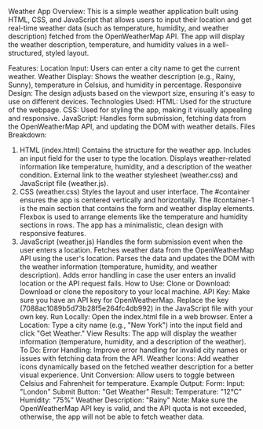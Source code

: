 Weather App
Overview:
This is a simple weather application built using HTML, CSS, and JavaScript that allows users to input their location and get real-time weather data (such as temperature, humidity, and weather description) fetched from the OpenWeatherMap API. The app will display the weather description, temperature, and humidity values in a well-structured, styled layout.

Features:
Location Input: Users can enter a city name to get the current weather.
Weather Display: Shows the weather description (e.g., Rainy, Sunny), temperature in Celsius, and humidity in percentage.
Responsive Design: The design adjusts based on the viewport size, ensuring it's easy to use on different devices.
Technologies Used:
HTML: Used for the structure of the webpage.
CSS: Used for styling the app, making it visually appealing and responsive.
JavaScript: Handles form submission, fetching data from the OpenWeatherMap API, and updating the DOM with weather details.
Files Breakdown:
1. HTML (index.html)
Contains the structure for the weather app.
Includes an input field for the user to type the location.
Displays weather-related information like temperature, humidity, and a description of the weather condition.
External link to the weather stylesheet (weather.css) and JavaScript file (weather.js).
2. CSS (weather.css)
Styles the layout and user interface.
The #container ensures the app is centered vertically and horizontally.
The #container-1 is the main section that contains the form and weather display elements.
Flexbox is used to arrange elements like the temperature and humidity sections in rows.
The app has a minimalistic, clean design with responsive features.
3. JavaScript (weather.js)
Handles the form submission event when the user enters a location.
Fetches weather data from the OpenWeatherMap API using the user's location.
Parses the data and updates the DOM with the weather information (temperature, humidity, and weather description).
Adds error handling in case the user enters an invalid location or the API request fails.
How to Use:
Clone or Download: Download or clone the repository to your local machine.
API Key: Make sure you have an API key for OpenWeatherMap. Replace the key (7088ac1089b5d73b28f5e264fc4db992) in the JavaScript file with your own key.
Run Locally: Open the index.html file in a web browser.
Enter a Location: Type a city name (e.g., "New York") into the input field and click "Get Weather."
View Results: The app will display the weather information (temperature, humidity, and a description of the weather).
To Do:
Error Handling: Improve error handling for invalid city names or issues with fetching data from the API.
Weather Icons: Add weather icons dynamically based on the fetched weather description for a better visual experience.
Unit Conversion: Allow users to toggle between Celsius and Fahrenheit for temperature.
Example Output:
Form:
Input: "London"
Submit Button: "Get Weather"
Result:
Temperature: "12°C"
Humidity: "75%"
Weather Description: "Rainy"
Note:
Make sure the OpenWeatherMap API key is valid, and the API quota is not exceeded, otherwise, the app will not be able to fetch weather data.
